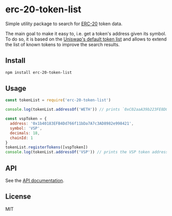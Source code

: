 # erc-20-token-list

Simple utility package to search for [ERC-20](https://eips.ethereum.org/EIPS/eip-20) token data.

The main goal to make it easy to, i.e. get a token's address given its symbol.
To do so, it is based on the [Uniswap's default token list](https://github.com/Uniswap/default-token-list) and allows to extend the list of known tokens to improve the search results.

## Install

```sh
npm install erc-20-token-list
```

## Usage

```js
const tokenList = require('erc-20-token-list')

console.log(tokenList.addressOf('WETH')) // prints `0xC02aaA39b223FE8D0A0e5C4F27eAD9083C756Cc2`

const vspToken = {
  address: '0x1b40183EFB4Dd766f11bDa7A7c3AD8982e998421',
  symbol: 'VSP',
  decimals: 18,
  chainId: 1
}
tokenList.registerTokens([vspToken])
console.log(tokenList.addressOf('VSP')) // prints the VSP token address
```

## API

See the [API documentation](API.md).

## License

MIT
